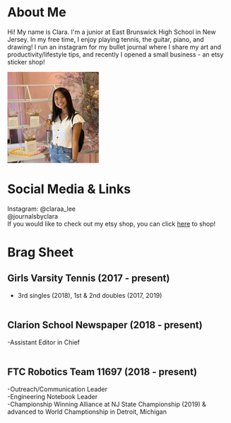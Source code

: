 # About Me

Hi! My name is Clara. I'm a junior at East Brunswick High School in New Jersey. In my free time, I enjoy playing tennis, the guitar, piano, and drawing! I run an instagram for my bullet journal where I share my art and productivity/lifestyle tips, and recently I opened a small business - an etsy sticker shop!

![](bioimage.jpg)

# Social Media & Links
Instagram: @claraa_lee <br/>
           @journalsbyclara <br/>
If you would like to check out my etsy shop, you can click [here](https://www.bucketofstickers.etsy.com) to shop!

# Brag Sheet
## Girls Varsity Tennis (2017 - present)<br/>
 - 3rd singles (2018), 1st & 2nd doubles (2017, 2019)<br/><br/>
## Clarion School Newspaper (2018 - present)<br/>
 -Assistant Editor in Chief<br/><br/>
## FTC Robotics Team 11697 (2018 - present)<br/>
 -Outreach/Communication Leader<br/>
 -Engineering Notebook Leader<br/>
 -Championship Winning Alliance at NJ State Championship (2019) & advanced to World Champtionship in Detroit, Michigan<br/>


